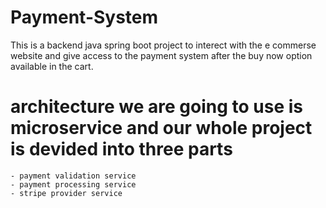 # Payment-System
This is a backend java spring boot project to interect with the e commerse website and give access to the payment system after the buy now option available in the cart.

# architecture we are going to use is microservice and our whole project is devided into three parts 
	- payment validation service
	- payment processing service 
	- stripe provider service